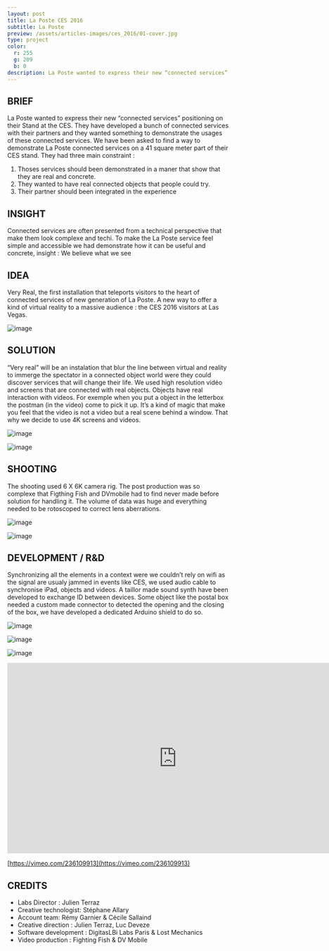 ```yaml
---
layout: post
title: La Poste CES 2016
subtitle: La Poste
preview: /assets/articles-images/ces_2016/01-cover.jpg
type: project
color:
  r: 255
  g: 209
  b: 0
description: La Poste wanted to express their new “connected services” positioning on their Stand at the CES. They have developed a bunch of connected services with their partners and they wanted something to demonstrate the usages of these connected services. We have been asked to find a way to demonstrate La Poste connected services on a 41 square meter part of their CES stand.
---
```


## BRIEF

La Poste wanted to express their new “connected services” positioning on their Stand at the CES. They have developed a bunch of connected services with their partners and they wanted something to demonstrate the usages of these connected services. We have been asked to find a way to demonstrate La Poste connected services on a 41 square meter part of their CES stand. They had three main constraint :

1. Thoses services should been demonstrated in a maner that show that they are real and concrete.
2. They wanted to have real connected objects that people could try.
3. Their partner should been integrated in the experience


## INSIGHT

Connected services are often presented from a technical perspective that make them look complexe and techi. To make the La Poste service feel simple and accessible we had demonstrate how it can be useful and concrete, insight : We believe what we see

## IDEA

Very Real, the first installation that teleports visitors to the heart of connected services of new generation of La Poste. A new way to offer a kind of virtual reality to a massive audience : the CES 2016 visitors at Las Vegas.


![image](/assets/articles-images/ces_2016/02.jpg)



## SOLUTION

“Very real” will be an instalation that blur the line between virtual and reality to immerge the spectator in a connected object world were they could discover services that will change their life.
We used high resolution vidéo and screens that are connected with real objects.  Objects have real interaction with videos. For exemple when you put a object in the letterbox the postman (in the video) come to pick it up. It’s a kind of magic that make you feel that the video is not a video but a real scene behind a window. That why we decide to use 4K screens and videos.


![image](/assets/articles-images/ces_2016/04.jpg)

![image](/assets/articles-images/ces_2016/05.jpg)

## SHOOTING

The shooting used 6 X 6K camera rig. The post production was so complexe that Figthing Fish and DVmobile had to find never made before solution for handling it. The volume of data was huge and everything needed to be rotoscoped to correct lens aberrations.


![image](/assets/articles-images/ces_2016/03.jpg)

![image](/assets/articles-images/ces_2016/07.jpg)



## DEVELOPMENT / R&D

Synchronizing all the elements in a context were we couldn’t rely on wifi as the signal are usualy jammed in events like CES, we used audio cable to synchronise iPad, objects and videos. A taillor made sound synth have been developed to exchange ID between devices. Some object like the postal box needed a custom made connector to detected the opening and the closing of the box, we have developed a dedicated Arduino shield to do so.


![image](/assets/articles-images/ces_2016/06.jpg)

![image](/assets/articles-images/ces_2016/08.jpg)

![image](/assets/articles-images/ces_2016/09.jpg)

<iframe src="https://player.vimeo.com/video/236109913" width="770" height="433" frameborder="0" webkitallowfullscreen mozallowfullscreen allowfullscreen class="uk-responsive-width"></iframe>


[https://vimeo.com/236109913](https://vimeo.com/236109913)

## CREDITS

- Labs Director : Julien Terraz
- Creative technologist:  Stéphane Allary
- Account team: Rémy Garnier & Cécile Sallaind
- Creative direction : Julien Terraz, Luc Deveze
- Software development : DigitasLBi Labs Paris & Lost Mechanics
- Video production : Fighting Fish & DV Mobile
